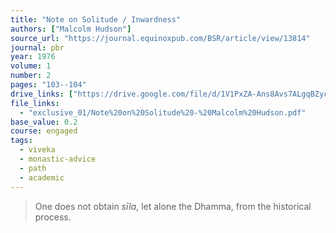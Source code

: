 ```yaml
---
title: "Note on Solitude / Inwardness"
authors: ["Malcolm Hudson"]
source_url: "https://journal.equinoxpub.com/BSR/article/view/13814"
journal: pbr
year: 1976
volume: 1
number: 2
pages: "103--104"
drive_links: ["https://drive.google.com/file/d/1V1PxZA-Ans8Avs7ALgqBZycHcrk99Bu2/view?usp=drivesdk"]
file_links:
  - "exclusive_01/Note%20on%20Solitude%20-%20Malcolm%20Hudson.pdf"
base_value: 0.2
course: engaged
tags:
  - viveka
  - monastic-advice
  - path
  - academic
---
```


> One does not obtain *sīla*, let alone the Dhamma, from the historical process.

